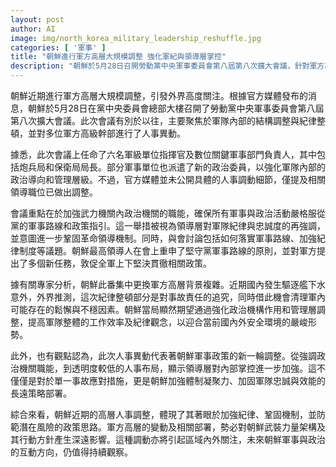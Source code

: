 ```yaml
---
layout: post
author: AI
image: img/north_korea_military_leadership_reshuffle.jpg
categories: [ '軍事' ]
title: "朝鮮進行軍方高層大規模調整 強化軍紀與領導層掌控"
description: "朝鮮於5月28日召開勞動黨中央軍事委員會第八屆第八次擴大會議，針對軍方高層進行大規模人事調整及紀律整頓。會議重點包括多位重要將領及部門負責人異動、加強軍事與政治機構職能，以及應對國內外安全壓力。專家認為，此舉除針對驅逐艦意外事故問責外，也展現領導層強化軍隊忠誠及提升紀律、效能的意圖，對朝鮮軍隊結構及區域安全格局產生深遠影響。"
---
```

朝鮮近期進行軍方高層大規模調整，引發外界高度關注。根據官方媒體發布的消息，朝鮮於5月28日在黨中央委員會總部大樓召開了勞動黨中央軍事委員會第八屆第八次擴大會議。此次會議有別於以往，主要聚焦於軍隊內部的結構調整與紀律整頓，並對多位軍方高級幹部進行了人事異動。

據悉，此次會議上任命了六名軍級單位指揮官及數位關鍵軍事部門負責人，其中包括炮兵局和保衛局局長。部分軍事單位也派遣了新的政治委員，以強化軍隊內部的政治導向和管理層級。不過，官方媒體並未公開具體的人事調動細節，僅提及相關領導職位已做出調整。

會議重點在於加強武力機關內政治機關的職能，確保所有軍事與政治活動嚴格服從黨的軍事路線和政策指引。這一舉措被視為領導層對軍隊紀律與忠誠度的再強調，並意圖進一步鞏固革命領導機制。同時，與會討論包括如何落實軍事路線、加強紀律制度等議題。朝鮮最高領導人在會上重申了堅守黨軍事路線的原則，並對軍方提出了多個新任務，敦促全軍上下堅決貫徹相關政策。

據有關專家分析，朝鮮此番集中更換軍方高層背景複雜。近期國內發生驅逐艦下水意外，外界推測，這次紀律整頓部分是對事故責任的追究，同時借此機會清理軍內可能存在的鬆懈與不穩因素。朝鮮當局顯然期望通過強化政治機構作用和管理層調整，提高軍隊整體的工作效率及紀律觀念，以迎合當前國內外安全環境的嚴峻形勢。

此外，也有觀點認為，此次人事異動代表著朝鮮軍事政策的新一輪調整。從強調政治機關職能，到透明度較低的人事布局，顯示領導層對內部掌控進一步加強。這不僅僅是對於單一事故應對措施，更是朝鮮加強體制凝聚力、加固軍隊忠誠與效能的長遠策略部署。

綜合來看，朝鮮近期的高層人事調整，體現了其著眼於加強紀律、鞏固機制，並防範潛在風險的政策思路。軍方高層的變動及相關部署，勢必對朝鮮武裝力量架構及其行動方針產生深遠影響。這種調動亦將引起區域內外關注，未來朝鮮軍事與政治的互動方向，仍值得持續觀察。
